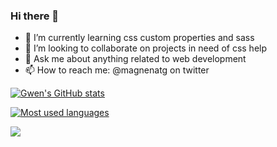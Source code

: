 ### Hi there 👋

- 🌱 I’m currently learning css custom properties and sass
- 👯 I’m looking to collaborate on projects in need of css help
- 💬 Ask me about anything related to web development
- 📫 How to reach me: @magnenatg on twitter

[![Gwen's GitHub stats](https://github-readme-stats.vercel.app/api?username=gmagnenat&show_icons=true&theme=radical)](https://github.com/anuraghazra/github-readme-stats)

[![Most used languages](https://github-readme-stats.vercel.app/api/top-langs?username=gmagnenat&layout=compact&theme=radical)](https://github.com/anuraghazra/github-readme-stats)

[![](https://github-readme-streak-stats.herokuapp.com/?user=gmagnenat&theme=radical)](https://github.com/anuraghazra/github-readme-stats)
